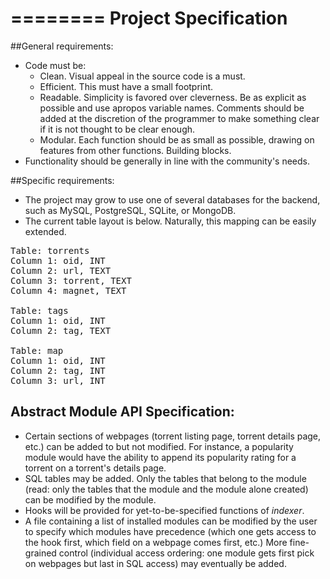 ========
Project Specification
========

##General requirements:

* Code must be:
   * Clean. Visual appeal in the source code is a must.
   * Efficient. This must have a small footprint.
   * Readable. Simplicity is favored over cleverness. Be as explicit as possible and use apropos variable names. Comments should be added at the discretion of the programmer to make something clear if it is not thought to be clear enough.
   * Modular. Each function should be as small as possible, drawing on features from other functions. Building blocks.
* Functionality should be generally in line with the community's needs.

##Specific requirements:

* The project may grow to use one of several databases for the backend, such as MySQL, PostgreSQL, SQLite, or MongoDB.
* The current table layout is below. Naturally, this mapping can be easily extended.

<pre>
Table: torrents
Column 1: oid, INT
Column 2: url, TEXT
Column 3: torrent, TEXT
Column 4: magnet, TEXT

Table: tags
Column 1: oid, INT
Column 2: tag, TEXT

Table: map
Column 1: oid, INT
Column 2: tag, INT
Column 3: url, INT
</pre>

## Abstract Module API Specification:

* Certain sections of webpages (torrent listing page, torrent details page, etc.) can be added to but not modified. For instance, a popularity module would have the ability to append its popularity rating for a torrent on a torrent's details page.
* SQL tables may be added. Only the tables that belong to the module (read: only the tables that the module and the module alone created) can be modified by the module.
* Hooks will be provided for yet-to-be-specified functions of *indexer*.
* A file containing a list of installed modules can be modified by the user to specify which modules have precedence (which one gets access to the hook first, which field on a webpage comes first, etc.) More fine-grained control (individual access ordering: one module gets first pick on webpages but last in SQL access) may eventually be added.
